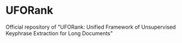 # UFORank
Official repository of "UFORank: Unified Framework of Unsupervised Keyphrase Extraction for Long Documents"
